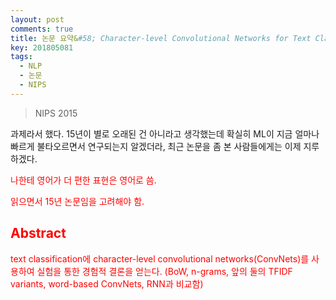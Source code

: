 ```yaml
---
layout: post
comments: true
title: 논문 요약&#58; Character-level Convolutional Networks for Text Classification(NIPS 2015)
key: 201805081
tags:
  - NLP
  - 논문
  - NIPS
---
```


> NIPS 2015

과제라서 했다.
15년이 별로 오래된 건 아니라고 생각했는데 확실히 ML이 지금 얼마나 빠르게 불타오르면서 연구되는지 알겠더라,
최근 논문을 좀 본 사람들에게는 이제 지루하겠다.

<span style="color:red">
나한테 영어가 더 편한 표현은 영어로 씀.

읽으면서 15년 논문임을 고려해야 함.
</span>

<!--more-->

## Abstract

text classification에 character-level convolutional networks(ConvNets)를 사용하여 실험을 통한 경험적 결론을 얻는다. (BoW, n-grams, 앞의 둘의 TFIDF variants, word-based ConvNets, RNN과 비교함)












